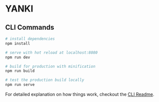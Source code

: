 # YANKI

## CLI Commands

``` bash
# install dependencies
npm install

# serve with hot reload at localhost:8080
npm run dev

# build for production with minification
npm run build

# test the production build locally
npm run serve

```

For detailed explanation on how things work, checkout the [CLI Readme](https://github.com/developit/preact-cli/blob/master/README.md).
